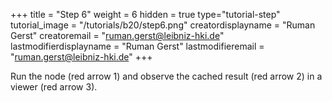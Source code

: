 +++
title = "Step 6"
weight = 6
hidden = true
type="tutorial-step"
tutorial_image = "/tutorials/b20/step6.png"
creatordisplayname = "Ruman Gerst"
creatoremail = "ruman.gerst@leibniz-hki.de"
lastmodifierdisplayname = "Ruman Gerst"
lastmodifieremail = "ruman.gerst@leibniz-hki.de"
+++

Run the node (red arrow 1) and observe the cached result (red arrow 2) in a viewer (red arrow 3).